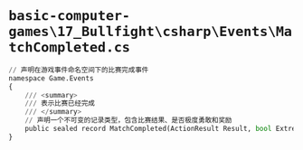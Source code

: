 # `basic-computer-games\17_Bullfight\csharp\Events\MatchCompleted.cs`

```py
// 声明在游戏事件命名空间下的比赛完成事件
namespace Game.Events
{
    /// <summary>
    /// 表示比赛已经完成
    /// </summary>
    // 声明一个不可变的记录类型，包含比赛结果、是否极度勇敢和奖励
    public sealed record MatchCompleted(ActionResult Result, bool ExtremeBravery, Reward Reward) : Event;
}
```
